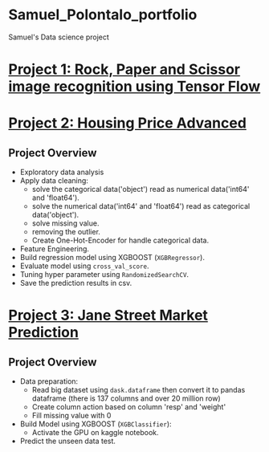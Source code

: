 # Samuel_Polontalo_portfolio
Samuel's Data science project

# [Project 1: Rock, Paper and Scissor image recognition using Tensor Flow](https://github.com/samuelpolontalo/rock-paper-scissors-recognition-using-TensorFlow)
# [Project 2: Housing Price Advanced](https://github.com/samuelpolontalo/Housing-Price-Advanced)
## Project Overview
* Exploratory data analysis
* Apply data cleaning:
  * solve the categorical data('object') read as numerical data('int64' and 'float64').
  * solve the numerical data('int64' and 'float64') read as categorical data('object').
  * solve missing value.
  * removing the outlier.
  * Create One-Hot-Encoder for handle categorical data.
* Feature Engineering.
* Build regression model using XGBOOST (`XGBRegressor`).
* Evaluate model using `cross_val_score`.
* Tuning hyper parameter using `RandomizedSearchCV`.
* Save the prediction results in csv.
# [Project 3: Jane Street Market Prediction](https://github.com/samuelpolontalo/Jane-Street-Market-Prediction)
## Project Overview
* Data preparation:
  * Read big dataset using `dask.dataframe` then convert it to pandas dataframe (there is 137 columns and over 20 million row)
  * Create column action based on column 'resp' and 'weight'
  * Fill missing value with 0
* Build Model using XGBOOST (`XGBClassifier`):
  * Activate the GPU on kaggle notebook.
* Predict the unseen data test.
